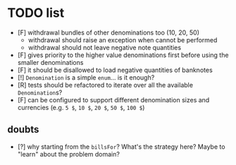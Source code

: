 # TODO list

* [F] withdrawal bundles of other denominations too (10, 20, 50)
  - withdrawal should raise an exception when cannot be performed
  - withdrawal should not leave negative note quantities
* [F] gives priority to the higher value denominations first before using the smaller denominations
* [F] it should be disallowed to load negative quantities of banknotes
* [!] `Denomination` is a simple `enum`... is it enough?
* [R] tests should be refactored to iterate over all the available `Denomination`s?
* [F] can be configured to support different denomination sizes and currencies (e.g. `5 $`, `10 $`, `20 $`, `50 $`, `100 $`)

## doubts

* [?] why starting from the `billsFor`? What's the strategy here? Maybe to "learn" about the problem domain?